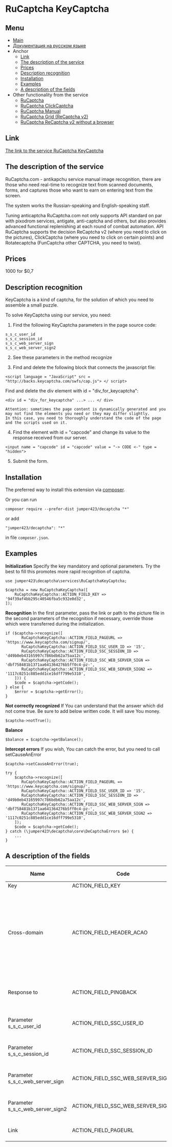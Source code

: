 RuCaptcha KeyCaptcha
==============
Menu
--------------
+ [Main](../docs/README-en.md)
+ [Документация на русском языке](../docs/RuCaptchaKeyCaptcha-ru.md)
+ Anchor
  + [Link](#link)
  + [The description of the service](#the-description-of-the-service)
  + [Prices](#prices)
  + [Description recognition](#description-recognition)
  + [Installation](#installation)
  + [Examples](#examples)
  + [A description of the fields](#a-description-of-the-fields)
+ Other functionality from the service
  + [RuCaptcha](../docs/RuCaptcha-en.md)
  + [RuCaptcha ClickCaptcha](../docs/RuCaptchaClick-en.md)
  + [RuCaptcha Manual](../docs/RuCaptchaInstruction-en.md)
  + [RuCaptcha Grid (ReCaptcha v2)](../docs/RuCaptchaGrid-en.md)
  + [RuCaptcha ReCaptcha v2 without a browser](../docs/RuCaptchaReCaptcha-en.md)


Link
--------------
[The link to the service RuCaptcha KeyCaptcha](http://infoblog1.ru/goto/rucaptcha)

The description of the service
--------------
RuCaptcha.com - antikapchu service manual image recognition, there are those who need real-time to recognize text from scanned documents, forms, and captures those who want to earn on entering text from the screen.

The system works the Russian-speaking and English-speaking staff.

Tuning anticaptcha RuCaptcha.com not only supports API standard on par with pixodrom services, antigate, anti-captcha and others, but also provides advanced functional replenishing at each round of combat automation. API RuCaptcha supports the decision ReCaptcha v2 (where you need to click on the pictures), ClickCaptcha (where you need to click on certain points) and Rotatecaptcha (FunCaptcha other CAPTCHA, you need to twist).

Prices
--------------
1000 for $0,7

Description recognition
--------------
KeyCaptcha is a kind of captcha, for the solution of which you need to assemble a small puzzle.

To solve KeyCaptcha using our service, you need:

1) Find the following KeyCaptcha parameters in the page source code:

```
s_s_c_user_id
s_s_c_session_id
s_s_c_web_server_sign
s_s_c_web_server_sign2
```

2) See these parameters in the method recognize

3) Find and delete the following block that connects the javascript file:

```
<script language = "JavaScript" src = "http://backs.keycaptcha.com/swfs/cap.js"> </ script>
```

Find and delete the div element with id = "div_for_keycaptcha":

```
<div id = "div_for_keycaptcha" ...> ... </ div>
```

```
Attention: sometimes the page content is dynamically generated and you may not find the elements you need or they may differ slightly.
In this case, you need to thoroughly understand the code of the page and the scripts used on it.
```

4) Find the element with id = "capcode" and change its value to the response received from our server.

```
<input name = "capcode" id = "capcode" value = "-> CODE <-" type = "hidden">
```

5) Submit the form.

Installation
--------------
The preferred way to install this extension via [composer](http://getcomposer.org/download/).

Or you can run
```
composer require --prefer-dist jumper423/decaptcha "*"
```
or add
```
"jumper423/decaptcha": "*"
```
in file `composer.json`.


Examples
--------------
__Initialization__
Specify the key mandatory and optional parameters. Try the best to fill this promotes more rapid recognition of captcha.
```
use jumper423\decaptcha\services\RuCaptchaKeyCaptcha;

$captcha = new RuCaptchaKeyCaptcha([
    RuCaptchaKeyCaptcha::ACTION_FIELD_KEY => '94f39af4bb295c40546fba5c932e0d32',
]);
```
__Recognition__
In the first parameter, pass the link or path to the picture file in the second parameters of the recognition if necessary, override those which were transferred during the initialization.
```
if ($captcha->recognize([
       RuCaptchaKeyCaptcha::ACTION_FIELD_PAGEURL => 'https://www.keycaptcha.com/signup/',
       RuCaptchaKeyCaptcha::ACTION_FIELD_SSC_USER_ID => '15',
       RuCaptchaKeyCaptcha::ACTION_FIELD_SSC_SESSION_ID => 'd49b0eb43165997c786bdb62a75aa12c',
       RuCaptchaKeyCaptcha::ACTION_FIELD_SSC_WEB_SERVER_SIGN => 'dbf758481b1371aa641364276b5ff0c4-pz-',
       RuCaptchaKeyCaptcha::ACTION_FIELD_SSC_WEB_SERVER_SIGN2 => '1117c0251c885edd1ce16dff799e5310',
    ])) {
    $code = $captcha->getCode();
} else {
    $error = $captcha->getError();
}
```
__Not correctly recognized__
If You can understand that the answer which did not come true. Be sure to add below written code. It will save You money.
```
$captcha->notTrue();
```
__Balance__
```
$balance = $captcha->getBalance();
```
__Intercept errors__
If you wish, You can catch the error, but you need to call setCauseAnError
```
$captcha->setCauseAnError(true);

try {
    $captcha->recognize([
       RuCaptchaKeyCaptcha::ACTION_FIELD_PAGEURL => 'https://www.keycaptcha.com/signup/',
       RuCaptchaKeyCaptcha::ACTION_FIELD_SSC_USER_ID => '15',
       RuCaptchaKeyCaptcha::ACTION_FIELD_SSC_SESSION_ID => 'd49b0eb43165997c786bdb62a75aa12c',
       RuCaptchaKeyCaptcha::ACTION_FIELD_SSC_WEB_SERVER_SIGN => 'dbf758481b1371aa641364276b5ff0c4-pz-',
       RuCaptchaKeyCaptcha::ACTION_FIELD_SSC_WEB_SERVER_SIGN2 => '1117c0251c885edd1ce16dff799e5310',
    ]);
    $code = $captcha->getCode();
} catch (\jumper423\decaptcha\core\DeCaptchaErrors $e) {
    ...
}
```


A description of the fields
--------------
 Name | Code | Type | Req. | By def. | Possible values | Description 
 --- | --- | --- | --- | --- | --- | --- 
 Key | ACTION_FIELD_KEY | STRING | + |  |  | Key account |
 Cross-domain | ACTION_FIELD_HEADER_ACAO | INTEGER | - | 0 | 0 - the default value; 1 - in.php will transfer Access-Control-Allow-Origin: * parameter in response header | Need for cross-domain AJAX requests in browser-based applications. |
 Response to | ACTION_FIELD_PINGBACK | STRING | - |  |  | Note to server, after recognizing the image, you need to send a reply to the specified address. |
 Parameter s_s_c_user_id | ACTION_FIELD_SSC_USER_ID | STRING | + |  |  | The value of the s_s_c_user_id parameter found on the page |
 Parameter s_s_c_session_id | ACTION_FIELD_SSC_SESSION_ID | STRING | + |  |  | The value of the s_s_c_session_id parameter found on the page |
 Parameter s_s_c_web_server_sign | ACTION_FIELD_SSC_WEB_SERVER_SIGN | STRING | + |  |  | The value of the s_s_c_web_server_sign parameter found on the page |
 Parameter s_s_c_web_server_sign2 | ACTION_FIELD_SSC_WEB_SERVER_SIGN2 | STRING | + |  |  | The value of the s_s_c_web_server_sign2 parameter found on the page |
 Link | ACTION_FIELD_PAGEURL | STRING | + |  |  | The address of the page where the captcha is solved. |

